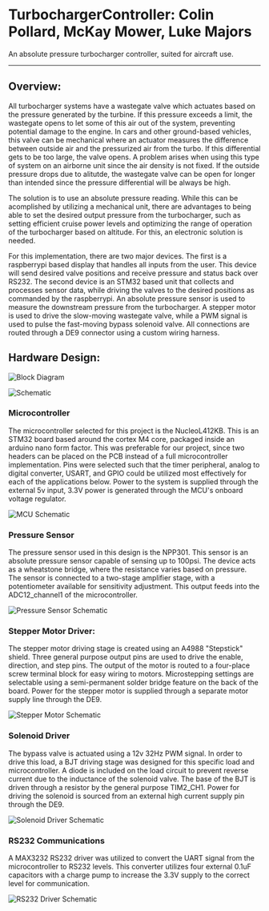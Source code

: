 # TurbochargerController: Colin Pollard, McKay Mower, Luke Majors
An absolute pressure turbocharger controller, suited for aircraft use. 

---
## Overview:
All turbocharger systems have a wastegate valve which actuates based on the pressure generated by the turbine. If this pressure exceeds a limit, the wastegate opens to let some of this air out of the system, preventing potential damage to the engine. In cars and other ground-based vehicles, this valve can be mechanical where an actuator measures the difference between outside air and the pressurized air from the turbo. If this differential gets to be too large, the valve opens. A problem arises when using this type of system on an airborne unit since the air density is not fixed. If the outside pressure drops due to alitutde, the wastegate valve can be open for longer than intended since the pressure differential will be always be high. 

The solution is to use an absolute pressure reading. While this can be acomplished by utilizing a mechanical unit, there are advantages to being able to set the desired output pressure from the turbocharger, such as setting efficient cruise power levels and optimizing the range of operation of the turbocharger based on altitude. For this, an electronic solution is needed.

For this implementation, there are two major devices. The first is a raspberrypi based display that handles all inputs from the user. This device will send desired valve positions and receive pressure and status back over RS232. The second device is an STM32 based unit that collects and processes sensor data, while driving the valves to the desired positions as commanded by the raspberrypi. An absolute pressure sensor is used to measure the downstream pressure from the turbocharger. A stepper motor is used to drive the slow-moving wastegate valve, while a PWM signal is used to pulse the fast-moving bypass solenoid valve. All connections are routed through a DE9 connector using a custom wiring harness.

## Hardware Design:
![Block Diagram](/images/blockdiagram.PNG)

![Schematic](/images/TurbochargerController.jpg)

### Microcontroller
The microcontroller selected for this project is the NucleoL412KB. This is an STM32 board based around the cortex M4 core, packaged inside an arduino nano form factor. This was preferable for our project, since two headers can be placed on the PCB instead of a full microcontroller implementation. Pins were selected such that the timer peripheral, analog to digital converter, USART, and GPIO could be utilized most effectively for each of the applications below. Power to the system is supplied through the external 5v input, 3.3V power is generated through the MCU's onboard voltage regulator.

![MCU Schematic](/images/mcuschematic.PNG)

### Pressure Sensor
The pressure sensor used in this design is the NPP301. This sensor is an absolute pressure sensor capable of sensing up to 100psi. The device acts as a wheatstone bridge, where the resistance varies based on pressure. The sensor is connected to a two-stage amplifier stage, with a potentiometer available for sensitivity adjustment. This output feeds into the ADC12_channel1 of the microcontroller. 

![Pressure Sensor Schematic](/images/pressureschematic.PNG)

### Stepper Motor Driver:
The stepper motor driving stage is created using an A4988 "Stepstick" shield. Three general purpose output pins are used to drive the enable, direction, and step pins. The output of the motor is routed to a four-place screw terminal block for easy wiring to motors. Microstepping settings are selectable using a semi-permanent solder bridge feature on the back of the board. Power for the stepper motor is supplied through a separate motor supply line through the DE9.

![Stepper Motor Schematic](/images/stepperschematic.PNG)

### Solenoid Driver
The bypass valve is actuated using a 12v 32Hz PWM signal. In order to drive this load, a BJT driving stage was designed for this specific load and microcontroller. A diode is included on the load circuit to prevent reverse current due to the inductance of the solenoid valve. The base of the BJT is driven through a resistor by the general purpose TIM2_CH1. Power for driving the solenoid is sourced from an external high current supply pin through the DE9.

![Solenoid Driver Schematic](/images/solenoidschematic.PNG)

### RS232 Communications
A MAX3232 RS232 driver was utilized to convert the UART signal from the microcontroller to RS232 levels. This converter utilizes four external 0.1uF capacitors with a charge pump to increase the 3.3V supply to the correct level for communication.

![RS232 Driver Schematic](/images/rs232schematic.PNG)

